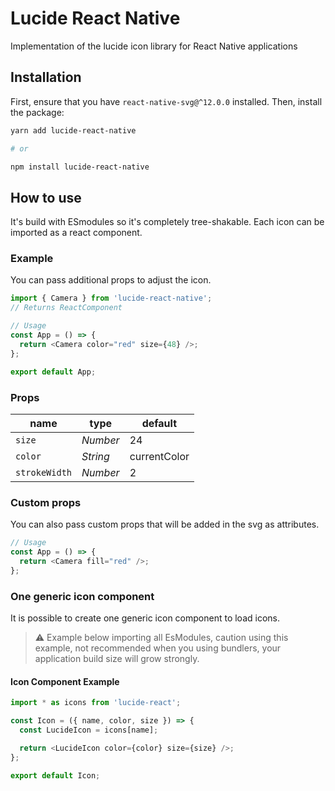 # Lucide React Native

Implementation of the lucide icon library for React Native applications

## Installation

First, ensure that you have `react-native-svg@^12.0.0` installed. Then, install the package:

```bash
yarn add lucide-react-native

# or

npm install lucide-react-native
```

## How to use

It's build with ESmodules so it's completely tree-shakable.
Each icon can be imported as a react component.

### Example

You can pass additional props to adjust the icon.

```js
import { Camera } from 'lucide-react-native';
// Returns ReactComponent

// Usage
const App = () => {
  return <Camera color="red" size={48} />;
};

export default App;
```

### Props

| name          | type     | default      |
| ------------- | -------- | ------------ |
| `size`        | _Number_ | 24           |
| `color`       | _String_ | currentColor |
| `strokeWidth` | _Number_ | 2            |

### Custom props

You can also pass custom props that will be added in the svg as attributes.

```js
// Usage
const App = () => {
  return <Camera fill="red" />;
};
```

### One generic icon component

It is possible to create one generic icon component to load icons.

> :warning: Example below importing all EsModules, caution using this example, not recommended when you using bundlers, your application build size will grow strongly.

#### Icon Component Example

```js
import * as icons from 'lucide-react';

const Icon = ({ name, color, size }) => {
  const LucideIcon = icons[name];

  return <LucideIcon color={color} size={size} />;
};

export default Icon;
```
